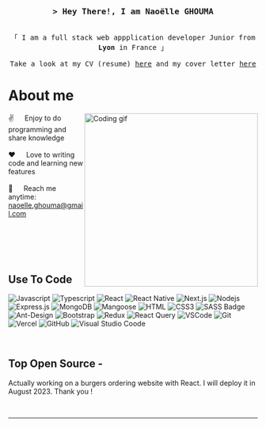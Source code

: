 
<!-- Intro  -->
<h3 align="center">
        <samp>&gt; Hey There!, I am
                <b>Naoëlle GHOUMA</b>
        </samp>
</h3>


<p align="center"> 
  <samp>
    <br>
    「 I am a full stack web appplication developer Junior from <b>Lyon</b> in France 」
    <br>
    <br>
    Take a look at my CV (resume) <a target="_blank" href="https://drive.google.com/file/d/1B0lftrRJSQbuGPFvNB9uB98vDUPO8hMV/view?usp=drive_link"> here</a> and my cover letter <a target="_blank" href="https://drive.google.com/file/d/1sJX_fRRRoZWdOgqZvtLtuvgq1O_MJwbj/view?usp=drive_link"> here</a>
    
  </samp>
</p>


<!-- About Section -->
 # About me
 
<p>
 <img align="right" width="350" src="/assets/programmer.gif" alt="Coding gif" />
  
 ✌️ &emsp; Enjoy to do programming and share knowledge <br/><br/>
 ❤️ &emsp; Love to writing code and learning new features<br/><br/>
 📧 &emsp; Reach me anytime: naoelle.ghouma@gmail.com<br/><br/>
 

</p>

<br/>
<br/>
<br/>

## Use To Code

![Javascript](https://img.shields.io/badge/Javascript-F0DB4F?style=for-the-badge&labelColor=black&logo=javascript&logoColor=F0DB4F)
![Typescript](https://img.shields.io/badge/Typescript-007acc?style=for-the-badge&labelColor=black&logo=typescript&logoColor=007acc)
![React](https://img.shields.io/badge/-React-61DBFB?style=for-the-badge&labelColor=black&logo=react&logoColor=61DBFB)
![React Native](https://img.shields.io/badge/React_Native-20232A?style=for-the-badge&logo=react&logoColor=61DAFB)
![Next.js](https://img.shields.io/badge/next.js-000000?style=for-the-badge&logo=nextdotjs&logoColor=white)
![Nodejs](https://img.shields.io/badge/Nodejs-3C873A?style=for-the-badge&labelColor=black&logo=node.js&logoColor=3C873A)
![Express.js](https://img.shields.io/badge/Express.js-000000?style=for-the-badge&logo=express&logoColor=white)
![MongoDB](https://img.shields.io/badge/MongoDB-4EA94B?style=for-the-badge&logo=mongodb&logoColor=white)
![Mangoose](https://camo.githubusercontent.com/010d3ce6d1e778b1489dabaa960d0627b46bea4f6b8103a10d2d05438d6926c1/68747470733a2f2f696d672e736869656c64732e696f2f62616467652f6d6f6e676f6f73652d3831303030303f7374796c653d666f722d7468652d6261646765266c6f676f3d6d6f6e676f6f7365266c6f676f436f6c6f723d626c7565)
![HTML](https://img.shields.io/badge/HTML5-E34F26?style=for-the-badge&logo=html5&logoColor=white)
![CSS3](https://img.shields.io/badge/CSS3-1572B6?style=for-the-badge&logo=css3&logoColor=white)
![SASS Badge](https://img.shields.io/badge/Sass-CC6699?style=for-the-badge&logo=sass&logoColor=white)
![Ant-Design](https://img.shields.io/badge/AntDesign-0170FE?style=for-the-badge&logo=antdesign&logoColor=white)
![Bootstrap](https://img.shields.io/badge/Bootstrap-563D7C?style=for-the-badge&logo=bootstrap&logoColor=white)
![Redux](https://img.shields.io/badge/Redux-593D88?style=for-the-badge&logo=redux&logoColor=white)
![React Query](https://img.shields.io/badge/-React_Query-FF4154?style=for-the-badge&logo=react%20query&logoColor=white)
![VSCode](https://img.shields.io/badge/Visual_Studio-0078d7?style=for-the-badge&logo=visual%20studio&logoColor=white)
![Git](https://img.shields.io/badge/Git-F05032?style=for-the-badge&logo=git&logoColor=white)
![Vercel](https://camo.githubusercontent.com/2fae549118710fd8284be62292b9e9a6cdd561cb50d46f35938b08dc3fc2c4e7/68747470733a2f2f696d672e736869656c64732e696f2f62616467652f56657263656c2d3030303030303f7374796c653d666f722d7468652d6261646765266c6f676f3d76657263656c266c6f676f436f6c6f723d7768697465)
![GitHub](https://camo.githubusercontent.com/87c0e4e15b6d8c81a7af5eebd2444f5d884e26c3011fc130d48fe0a4b5a9e7c9/68747470733a2f2f696d672e736869656c64732e696f2f62616467652f4769744875622d3044323533343f7374796c653d666f722d7468652d6261646765266c6f676f3d676974687562266c6f676f436f6c6f723d7768697465)
![Visual Studio Coode](https://camo.githubusercontent.com/7a844a20c9d48313f688d71befdba9982dc05b3c6059a8c4d62a82e8e9a05b46/68747470733a2f2f696d672e736869656c64732e696f2f62616467652f76697375616c5f73747564696f5f636f64652d2532333030374143432e7376673f7374796c653d666f722d7468652d6261646765266c6f676f3d76697375616c2d73747564696f2d636f6465266c6f676f436f6c6f723d7768697465)

<br/>

## Top Open Source -
Actually working on a burgers ordering website with React. I will deploy it in August 2023. Thank you ! 

<br/>
<hr/>
<br/>
